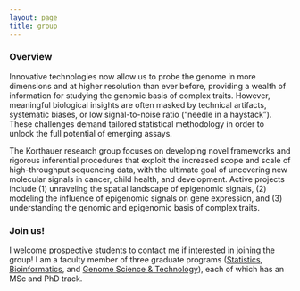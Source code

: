 ```yaml
---
layout: page
title: group
---
```


<!-- Global site tag (gtag.js) - Google Analytics -->
<script async src="https://www.googletagmanager.com/gtag/js?id=UA-110175023-1"></script>
<script>
  window.dataLayer = window.dataLayer || [];
  function gtag(){dataLayer.push(arguments);}
  gtag('js', new Date());

  gtag('config', 'UA-110175023-1');
</script>


### Overview

Innovative technologies now allow us to probe the genome in more dimensions and at higher resolution than ever before, providing a wealth of information for studying the genomic basis of complex traits. However, meaningful biological insights are often masked by technical artifacts, systematic biases, or low signal-to-noise ratio (“needle in a haystack”). These challenges demand tailored statistical methodology in order to unlock the full potential of emerging assays.

The Korthauer research group focuses on developing novel frameworks and rigorous inferential procedures that exploit the increased scope and scale of high-throughput sequencing data, with the ultimate goal of uncovering new molecular signals in cancer, child health, and development. Active projects include (1) unraveling the spatial landscape of epigenomic signals, (2) modeling the influence of epigenomic signals on gene expression, and (3) understanding the genomic and epigenomic basis of complex traits.

### Join us!

I welcome prospective students to contact me if interested in joining the group! I am a faculty member of three graduate programs ([Statistics](https://www.stat.ubc.ca/graduate), [Bioinformatics](http://www.bioinformatics.ubc.ca/apply/), and [Genome Science & Technology](https://www.gsat.ubc.ca/admission/)), each of which has an MSc and PhD track. 



